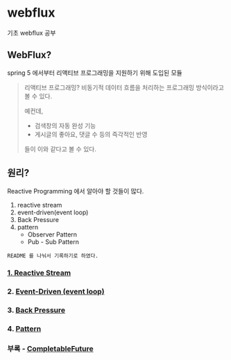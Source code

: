 # webflux
기초 webflux 공부

## WebFlux?

spring 5 에서부터 리액티브 프로그래밍을 지원하기 위해 도입된 모듈

> 리액티브 프로그래밍?
> 비동기적 데이터 흐름을 처리하는 프로그래밍 방식이라고 볼 수 있다.
> 
> 예컨데,
> - 검색창의 자동 완성 기능
> - 게시글의 좋아요, 댓글 수 등의 즉각적인 반영
> 
> 들이 이와 같다고 볼 수 있다.

## 원리?

Reactive Programming 에서 알아야 할 것들이 많다.

1. reactive stream
2. event-driven(event loop)
3. Back Pressure
4. pattern
   - Observer Pattern
   - Pub - Sub Pattern

`README 를 나눠서 기록하기로 하였다.`

### [1. Reactive Stream](/src/main/java/com/practice/jk/webflux/readme/ReactiveStream.md)

### 2. [Event-Driven (event loop)](/src/main/java/com/practice/jk/webflux/readme/EventDriven.md)

### 3. [Back Pressure](/src/main/java/com/practice/jk/webflux/readme/BackPressure.md)

### 4. [Pattern](/src/main/java/com/practice/jk/webflux/readme/Pattern.md)

### 부록 - [CompletableFuture](/src/main/java/com/practice/jk/webflux/readme/CompletableFuture.md)
